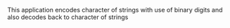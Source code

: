 This application encodes character of strings with use of binary digits and also decodes back to character of strings

